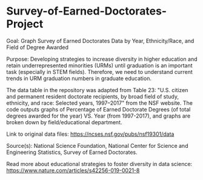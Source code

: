 # Survey-of-Earned-Doctorates-Project
Goal: Graph Survey of Earned Doctorates Data by Year, Ethnicity/Race, and Field of Degree Awarded

Purpose: Developing strategies to increase diversity in higher education and retain underrepresented minorities (URMs) until graduation is an important task (especially in STEM fields). Therefore, we need to understand current trends in URM graduation numbers in graduate education.

The data table in the repository was adapted from Table 23: "U.S. citizen and permanent resident doctorate recipients, by broad field of study, ethnicity, and race: Selected years, 1997–2017" from the NSF website. The code outputs graphs of Percentage of Earned Doctorate Degrees (of total degrees awarded for the year) VS. Year (from 1997-2017), and graphs are broken down by field/educational department. 

Link to original data files: https://ncses.nsf.gov/pubs/nsf19301/data

Source(s):
National Science Foundation, National Center for Science and Engineering Statistics, Survey of Earned Doctorates.

Read more about educational strategies to foster diversity in data science:
https://www.nature.com/articles/s42256-019-0021-8
